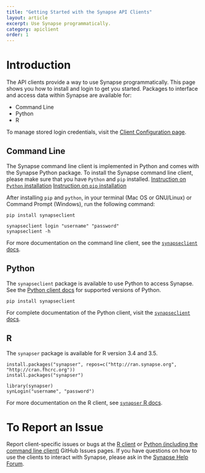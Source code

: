 ```yaml
---
title: "Getting Started with the Synapse API Clients"
layout: article
excerpt: Use Synapse programmatically.
category: apiclient
order: 1
---
```


# Introduction

The API clients provide a way to use Synapse programmatically. This page shows you how to install and login to get you started. Packages to interface and access data within Synapse are available for:

* Command Line
* Python
* R

To manage stored login credentials, visit the [Client Configuration page](client_configuration.md). 

## Command Line

The Synapse command line client is implemented in Python and comes with the Synapse Python package. To install the Synapse command line client, please make sure that you have `Python` and `pip` installed.
[Instruction on `Python` installation](https://www.python.org/downloads/)
[Instruction on `pip` installation](https://pip.pypa.io/en/stable/installing/)

After installing `pip` and `python`, in your terminal (Mac OS or GNU/Linux) or Command Prompt (Windows), run the following command:
```
pip install synapseclient
```
```
synapseclient login "username" "password"
synapseclient -h
```

For more documentation on the command line client, see the [`synapseclient` docs](https://python-docs.synapse.org/build/html/CommandLineClient.html).

## Python

The `synapseclient` package is available to use Python to access Synapse. See the [Python client docs](https://python-docs.synapse.org/build/html/index.html#overview) for supported versions of Python.

```
pip install synapseclient
```
For complete documentation of the Python client, visit the [`synapseclient` docs](https://python-docs.synapse.org/build/html/index.html).

## R

The `synapser` package is available for R version 3.4 and 3.5.

```
install.packages("synapser", repos=c("http://ran.synapse.org", "http://cran.fhcrc.org"))
install.packages("synapser")
```

```
library(synapser)
synLogin("username", "password")
```

For more documentation on the R client, see [`synapser` R docs](https://r-docs.synapse.org). 


# To Report an Issue

Report client-specific issues or bugs at the [R client](https://github.com/Sage-Bionetworks/synapser/issues) or [Python (including the command line client)](https://github.com/Sage-Bionetworks/synapsePythonClient/issues) GitHub Issues pages. If you have questions on how to use the clients to interact with Synapse, please ask in the [Synapse Help Forum](https://www.synapse.org/#!SynapseForum:default).
